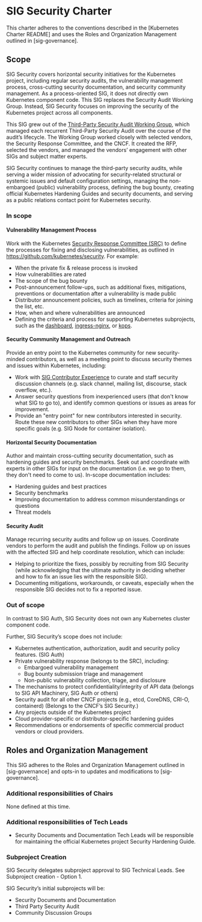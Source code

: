 # SIG Security Charter

This charter adheres to the conventions described in the [Kubernetes Charter README] and uses the Roles and Organization Management outlined in [sig-governance].

## Scope

SIG Security covers horizontal security initiatives for the Kubernetes project, including regular security audits, the vulnerability management process, cross-cutting security documentation, and security community management. As a process-oriented SIG, it does not directly own Kubernetes component code. This SIG replaces the Security Audit Working Group. Instead, SIG Security focuses on improving the security of the Kubernetes project across all components.

This SIG grew out of the [Third-Party Security Audit Working Group](https://github.com/kubernetes/community/tree/master/sig-security/security-audit-2019), which managed each recurrent Third-Party Security Audit over the course of the audit’s lifecycle. The Working Group worked closely with selected vendors, the Security Response Committee, and the CNCF. It created the RFP, selected the vendors, and managed the vendors’ engagement with other SIGs and subject matter experts.

SIG Security continues to manage the third-party security audits, while serving a wider mission of advocating for security-related structural or systemic issues and default configuration settings, managing the non-embargoed (public) vulnerability process, defining the bug bounty, creating official Kubernetes Hardening Guides and security documents, and serving as a public relations contact point for Kubernetes security.

### In scope

#### Vulnerability Management Process

Work with the Kubernetes [Security Response Committee (SRC)](https://github.com/kubernetes/security#security-response-committee-src) to define the processes for fixing and disclosing vulnerabilities, as outlined in https://github.com/kubernetes/security. For example:

- When the private fix & release process is invoked
- How vulnerabilities are rated
- The scope of the bug bounty
- Post-announcement follow-ups, such as additional fixes, mitigations, preventions or documentation after a vulnerability is made public
- Distributor announcement policies, such as timelines, criteria for joining the list, etc.
- How, when and where vulnerabilities are announced
- Defining the criteria and process for supporting Kubernetes subprojects, such as the [dashboard](https://github.com/kubernetes/dashboard), [ingress-nginx](https://github.com/kubernetes/ingress-nginx), or [kops](https://github.com/kubernetes/kops).

#### Security Community Management and Outreach

Provide an entry point to the Kubernetes community for new security-minded contributors, as well as a meeting point to discuss security themes and issues within Kubernetes, including:

- Work with [SIG Contributor Experience](https://github.com/kubernetes/community/tree/master/sig-contributor-experience) to curate and staff security discussion channels (e.g. slack channel, mailing list, discourse, stack overflow, etc.).
- Answer security questions from inexperienced users (that don't know what SIG to go to), and identify common questions or issues as areas for improvement.
- Provide an "entry point" for new contributors interested in security. Route these new contributors to other SIGs when they have more specific goals (e.g. SIG Node for container isolation).

#### Horizontal Security Documentation

Author and maintain cross-cutting security documentation, such as hardening guides and security benchmarks. Seek out and coordinate with experts in other SIGs for input on the documentation (i.e. we go to them, they don't need to come to us). In-scope documentation includes:

- Hardening guides and best practices
- Security benchmarks
- Improving documentation to address common misunderstandings or questions
- Threat models

#### Security Audit

Manage recurring security audits and follow up on issues. Coordinate vendors to perform the audit and publish the findings. Follow up on issues with the affected SIG and help coordinate resolution, which can include:

- Helping to prioritize the fixes, possibly by recruiting from SIG Security (while acknowledging that the ultimate authority in deciding whether and how to fix an issue lies with the responsible SIG).
- Documenting mitigations, workarounds, or caveats, especially when the responsible SIG decides not to fix a reported issue.

### Out of scope

In contrast to SIG Auth, SIG Security does not own any Kubernetes cluster component code.

Further, SIG Security’s scope does not include:

- Kubernetes authentication, authorization, audit and security policy features.  (SIG Auth)
- Private vulnerability response (belongs to the SRC), including:
    - Embargoed vulnerability management
    - Bug bounty submission triage and management
    - Non-public vulnerability collection, triage, and disclosure
- The mechanisms to protect confidentiality/integrity of API data (belongs to SIG API Machinery, SIG Auth or others)
- Security audit for all other CNCF projects (e.g., etcd, CoreDNS, CRI-O, containerd)  (Belongs to the CNCF’s SIG Security.)
- Any projects outside of the Kubernetes project
- Cloud provider-specific or distributor-specific hardening guides
- Recommendations or endorsements of specific commercial product vendors or cloud providers.


## Roles and Organization Management

This SIG adheres to the Roles and Organization Management outlined in [sig-governance] and opts-in to updates and modifications to [sig-governance].

### Additional responsibilities of Chairs

None defined at this time.

### Additional responsibilities of Tech Leads

- Security Documents and Documentation Tech Leads will be responsible for maintaining the official Kubernetes project Security Hardening Guide.

### Subproject Creation

SIG Security delegates subproject approval to SIG Technical Leads. See Subproject creation - Option 1.

SIG Security’s initial subprojects will be:

- Security Documents and Documentation
- Third Party Security Audit
- Community Discussion Groups
